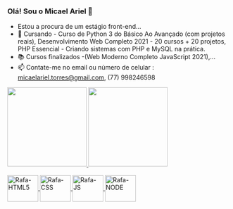 ### Olá! Sou o Micael Ariel 👋
- Estou a procura de um estágio front-end...
- 🌱 Cursando - Curso de Python 3 do Básico Ao Avançado (com projetos reais), Desenvolvimento Web Completo 2021 - 20 cursos + 20 projetos, PHP Essencial - Criando sistemas com PHP e MySQL na prática.
- 📚 Cursos finalizados -(Web Moderno Completo JavaScript 2021),...
- 📫 Contate-me no email ou número de celular : micaelariel.torres@gmail.com, (77) 998246598

<div>
  <a href="https://github.com/MicaelAriel">
    <img height="180em" src="https://github-readme-stats.vercel.app/api?username=MicaelAriel&show_icons=true&theme=blue-green&include_all_commits=true&count_private=true"/>
    <img height="180em" src="https://github-readme-stats.vercel.app/api/top-langs/?username=MicaelAriel&layout=compact&langs_count=16&theme=blue-green"/>
    </div>
  
  <div style="display: inline_block"><br>
    <img align="center" alt="Rafa-HTML5" height="60" width="70" src="https://img.shields.io/badge/HTML5-E34F26?style=for-the-badge&logo=html5&logoColor=white">
    <img align="center" alt="Rafa-CSS" height="60" width="70" src="https://img.shields.io/badge/CSS-239120?&style=for-the-badge&logo=css3&logoColor=white">
    <img align="center" alt="Rafa-JS" height="60" width="70" src="https://img.shields.io/badge/JavaScript-323330?style=for-the-badge&logo=javascript&logoColor=F7DF1E">
    <img align="center" alt="Rafa-NODE" height="60" width="70" src="https://img.shields.io/badge/Node.js-43853D?style=for-the-badge&logo=node.js&logoColor=white">

   
  </div>
  

  
  
  
  
  
